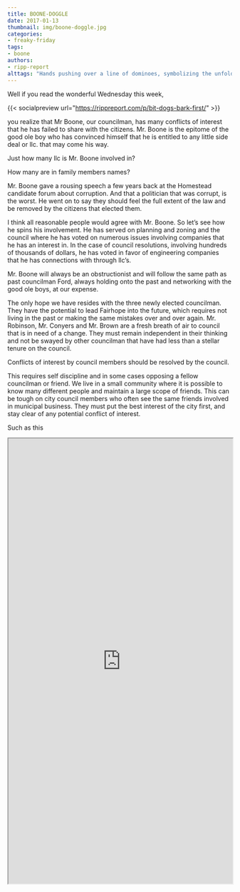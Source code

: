 ```yaml
---
title: BOONE-DOGGLE
date: 2017-01-13
thumbnail: img/boone-doggle.jpg
categories:
- freaky-friday
tags:
- boone
authors:
- ripp-report
alttags: "Hands pushing over a line of dominoes, symbolizing the unfolding consequences of Councilman Boone’s undisclosed conflicts ..."
---
```

Well if you read the wonderful Wednesday this week,

{{< socialpreview url="https://rippreport.com/p/bit-dogs-bark-first/" >}}

you realize that Mr Boone, our councilman, has many conflicts of interest that he has failed to share with the citizens. Mr. Boone is the epitome of the good ole boy who has convinced himself that he is entitled to any little side deal or llc. that may come his way.

Just how many llc is Mr. Boone involved in?

How many are in family members names?

Mr. Boone gave a rousing speech a few years back at the Homestead candidate forum about corruption. And that a politician that was corrupt, is the worst. He went on to say they should feel the full extent of the law and be removed by the citizens that elected them.

I think all reasonable people would agree with Mr. Boone. So let’s see how he spins his involvement. He has served on planning and zoning and the council where he has voted on numerous issues involving companies that he has an interest in. In the case of council resolutions, involving hundreds of thousands of dollars, he has voted in favor of engineering companies that he has connections with through llc’s.

Mr. Boone will always be an obstructionist and will follow the same path as past councilman Ford, always holding onto the past and networking with the good ole boys, at our expense.

The only hope we have resides with the three newly elected councilman. They have the potential to lead Fairhope into the future, which requires not living in the past or making the same mistakes over and over again. Mr. Robinson, Mr. Conyers and Mr. Brown are a fresh breath of air to council that is in need of a change. They must remain independent in their thinking and not be swayed by other councilman that have had less than a stellar tenure on the council.

Conflicts of interest by council members should be resolved by the council.

This requires self discipline and in some cases opposing a fellow councilman or friend. We live in a small community where it is possible to know many different people and maintain a large scope of friends. This can be tough on city council members who often see the same friends involved in municipal business. They must put the best interest of the city first, and stay clear of any potential conflict of interest.

Such as this

<iframe src="http://bellatoral.com/wp-content/uploads/2013/05/Covenant-Amendment-3.pdf" style="height:1000px;width:100%;"></iframe>
